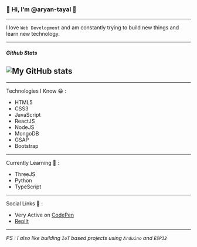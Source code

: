 ### 👋 Hi, I’m @aryan-tayal 🍔

---
I love `Web Development` and am constantly trying to build new things and learn new technology.

---
##### Github Stats
![My GitHub stats](https://github-readme-stats.vercel.app/api?username=aryan-tayal&show_icons=true&theme=dark)
---

---
Technologies I Know 😁 : 
+ HTML5 
+ CSS3
+ JavaScript 
+ ReactJS
+ NodeJS
+ MongoDB
+ GSAP
+ Bootstrap

---
Currently Learning 🌱 : 
+ ThreeJS
+ Python
+ TypeScript

---
Social Links 🤖 : 
+ Very Active on [CodePen](https://codepen.io/aryancodeworm)
+ [ReplIt](https://replit.com/@aryan-tayal)

---
*PS : I also like building `IoT` based projects using `Arduino` and `ESP32`*
